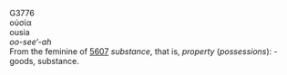 G3776  
οὐσία  
ousia  
*oo-see‘-ah*  
From the feminine of [5607](g5607) *substance*, that is, *property*
(*possessions*): - goods, substance.  
